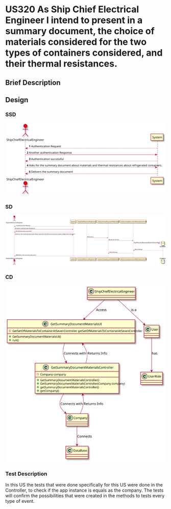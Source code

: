 # US320 As Ship Chief Electrical Engineer I intend to present in a summary document, the choice of materials considered for the two types of containers considered, and their thermal resistances.

## Brief Description



## Design

### SSD

![](ssd.svg)

### SD

![](sd.svg)

### CD

![](cd.svg)

### Test Description

In this US the tests that were done specifically for this US were done in the Controller, to check if the app instance is equals as the company.
The tests will confirm the possibilities that were created in the methods to tests every type of event.